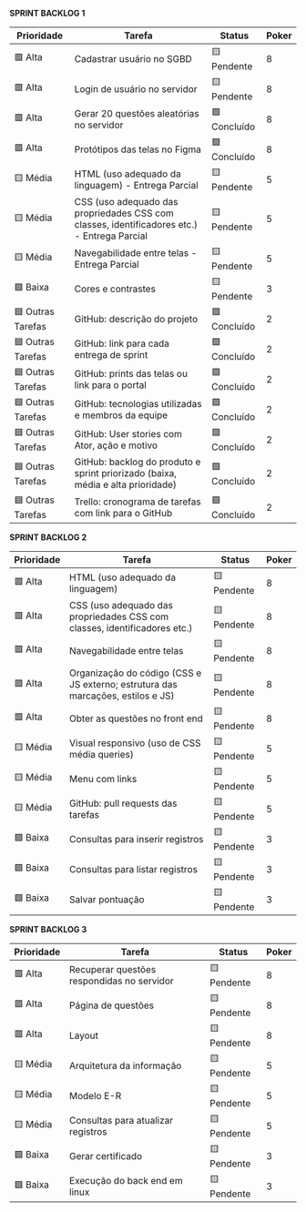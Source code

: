 **SPRINT BACKLOG 1**

| Prioridade        | Tarefa                                                                                                  | Status          | Poker |
|-------------------|--------------------------------------------------------------------------------------------------------|------------------|--------|
| 🟥 Alta           | Cadastrar usuário no SGBD                                                                              | 🟨 Pendente     | 8      |
| 🟥 Alta           | Login de usuário no servidor                                                                           | 🟨 Pendente     | 8      |
| 🟥 Alta           | Gerar 20 questões aleatórias no servidor                                                               | 🟩 Concluído    | 8      |
| 🟥 Alta           | Protótipos das telas no Figma                                                                          | 🟩 Concluído    | 8      |
| 🟨 Média          | HTML (uso adequado da linguagem) - Entrega Parcial                                                     | 🟨 Pendente     | 5      |
| 🟨 Média          | CSS (uso adequado das propriedades CSS com classes, identificadores etc.) - Entrega Parcial            | 🟨 Pendente     | 5      |
| 🟨 Média          | Navegabilidade entre telas - Entrega Parcial                                                           | 🟨 Pendente     | 5      |
| 🟩 Baixa          | Cores e contrastes                                                                                     | 🟨 Pendente     | 3      |
| 🟦 Outras Tarefas | GitHub: descrição do projeto                                                                           | 🟩 Concluído    | 2      |
| 🟦 Outras Tarefas | GitHub: link para cada entrega de sprint                                                               | 🟩 Concluído    | 2      |
| 🟦 Outras Tarefas | GitHub: prints das telas ou link para o portal                                                         | 🟩 Concluído    | 2      |
| 🟦 Outras Tarefas | GitHub: tecnologias utilizadas e membros da equipe                                                     | 🟩 Concluído    | 2      |
| 🟦 Outras Tarefas | GitHub: User stories com Ator, ação e motivo                                                           | 🟩 Concluído    | 2      |
| 🟦 Outras Tarefas | GitHub: backlog do produto e sprint priorizado (baixa, média e alta prioridade)                        | 🟩 Concluído    | 2      |
| 🟦 Outras Tarefas | Trello: cronograma de tarefas com link para o GitHub                                                   | 🟩 Concluído    | 2      |

**SPRINT BACKLOG 2**

| Prioridade        | Tarefa                                                                                                  | Status          | Poker |
|-------------------|--------------------------------------------------------------------------------------------------------|------------------|--------|
| 🟥 Alta           | HTML (uso adequado da linguagem)                                                                       | 🟨 Pendente     | 8      |
| 🟥 Alta           | CSS (uso adequado das propriedades CSS com classes, identificadores etc.)                              | 🟨 Pendente     | 8      |
| 🟥 Alta           | Navegabilidade entre telas                                                                             | 🟨 Pendente     | 8      |
| 🟥 Alta           | Organização do código (CSS e JS externo; estrutura das marcações, estilos e JS)                        | 🟨 Pendente     | 8      |
| 🟥 Alta           | Obter as questões no front end                                                                         | 🟨 Pendente     | 8      |
| 🟨 Média          | Visual responsivo (uso de CSS média queries)                                                           | 🟨 Pendente     | 5      |
| 🟨 Média          | Menu com links                                                                                         | 🟨 Pendente     | 5      |
| 🟨 Média          | GitHub: pull requests das tarefas                                                                      | 🟨 Pendente     | 5      |
| 🟩 Baixa          | Consultas para inserir registros                                                                       | 🟨 Pendente     | 3      |
| 🟩 Baixa          | Consultas para listar registros                                                                        | 🟨 Pendente     | 3      |
| 🟩 Baixa          | Salvar pontuação                                                                                       | 🟨 Pendente     | 3      |

**SPRINT BACKLOG 3**

| Prioridade        | Tarefa                                                                                                  | Status          | Poker |
|-------------------|--------------------------------------------------------------------------------------------------------|------------------|--------|
| 🟥 Alta           | Recuperar questões respondidas no servidor                                                             | 🟨 Pendente     | 8      |
| 🟥 Alta           | Página de questões                                                                                     | 🟨 Pendente     | 8      |
| 🟥 Alta           | Layout                                                                                                 | 🟨 Pendente     | 8      |
| 🟨 Média          | Arquitetura da informação                                                                              | 🟨 Pendente     | 5      |
| 🟨 Média          | Modelo E-R                                                                                             | 🟨 Pendente     | 5      |
| 🟨 Média          | Consultas para atualizar registros                                                                     | 🟨 Pendente     | 5      |
| 🟩 Baixa          | Gerar certificado                                                                                      | 🟨 Pendente     | 3      |
| 🟩 Baixa          | Execução do back end em linux                                                                          | 🟨 Pendente     | 3      |
